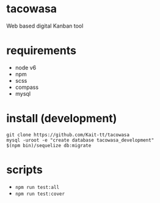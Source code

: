 # tacowasa
Web based digital Kanban tool

# requirements
- node v6
- npm
- scss
- compass
- mysql

# install (development)
```
git clone https://github.com/Kait-tt/tacowasa
mysql -uroot -e "create database tacowasa_development"
$(npm bin)/sequelize db:migrate
```

# scripts
- `npm run test:all`
- `npm run test:cover`